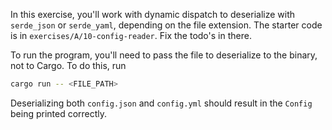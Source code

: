 <!-- TODO this exercise imports dependencies, a concept which is introduced in B.
    We may want to put that a bit into the background by providing proxy functions in the scaffolding
    which can be called in the implementations of the `DeserializeConfig` trait
-->
In this exercise, you'll work with dynamic dispatch to deserialize with `serde_json` or `serde_yaml`, depending on the file extension. The starter code is in `exercises/A/10-config-reader`. Fix the todo's in there.

To run the program, you'll need to pass the file to deserialize to the binary, not to Cargo. To do this, run
```bash
cargo run -- <FILE_PATH>
```

Deserializing both `config.json` and `config.yml` should result in the `Config` being printed correctly.
